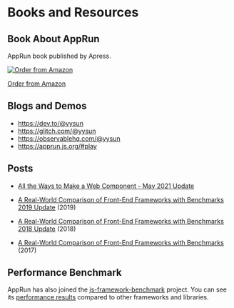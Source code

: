 # Books and Resources


## Book About AppRun

AppRun book published by Apress.

[![Order from Amazon](https://camo.githubusercontent.com/99fad1f024c274a3d752a1583cf125037583811c/68747470733a2f2f696d616765732e737072696e6765722e636f6d2f7367772f626f6f6b732f6d656469756d2f393738313438343234303638372e6a7067)](https://www.amazon.com/Practical-Application-Development-AppRun-High-Performance/dp/1484240685/)

[Order from Amazon](https://www.amazon.com/Practical-Application-Development-AppRun-High-Performance/dp/1484240685/)

## Blogs and Demos

* https://dev.to/@yysun
* https://glitch.com/@yysun
* https://observablehq.com/@yysun
* https://apprun.js.org/#play


## Posts

* [All the Ways to Make a Web Component - May 2021 Update](https://webcomponents.dev/blog/all-the-ways-to-make-a-web-component/)

* [A Real-World Comparison of Front-End Frameworks with Benchmarks 2019 Update](https://medium.freecodecamp.org/a-realworld-comparison-of-front-end-frameworks-with-benchmarks-2019-update-4be0d3c78075) (2019)

* [A Real-World Comparison of Front-End Frameworks with Benchmarks 2018 Update](https://medium.freecodecamp.org/a-real-world-comparison-of-front-end-frameworks-with-benchmarks-2018-update-e5760fb4a962) (2018)

* [A Real-World Comparison of Front-End Frameworks with Benchmarks](https://medium.freecodecamp.org/a-real-world-comparison-of-front-end-frameworks-with-benchmarks-e1cb62fd526c) (2017)


## Performance Benchmark

AppRun has also joined the [js-framework-benchmark](https://github.com/krausest/js-framework-benchmark) project. You can see its [performance results](https://rawgit.com/krausest/js-framework-benchmark/master/webdriver-ts-results/table.html) compared to other frameworks and libraries.